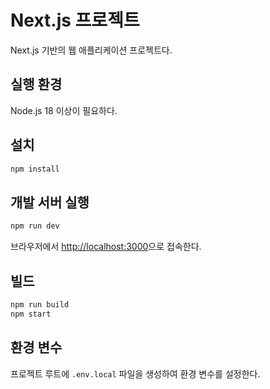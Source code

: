 # Next.js 프로젝트

Next.js 기반의 웹 애플리케이션 프로젝트다.

## 실행 환경

Node.js 18 이상이 필요하다.

## 설치

```bash
npm install
```

## 개발 서버 실행

```bash
npm run dev
```

브라우저에서 [http://localhost:3000](http://localhost:3000)으로 접속한다.

## 빌드

```bash
npm run build
npm start
```

## 환경 변수

프로젝트 루트에 `.env.local` 파일을 생성하여 환경 변수를 설정한다.
